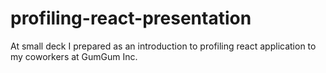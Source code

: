 # profiling-react-presentation
At small deck I prepared as an introduction to profiling react application to my coworkers at GumGum Inc.
